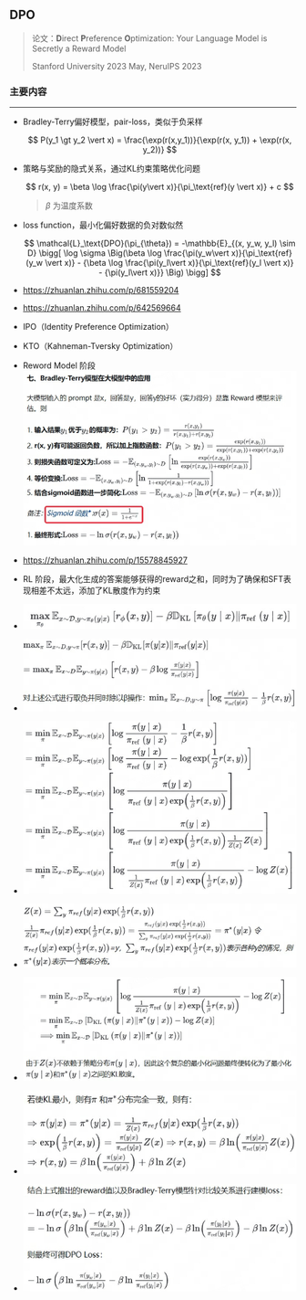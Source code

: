 ## DPO
> 论文：**D**irect **P**reference **O**ptimization: Your Language Model is Secretly a Reward Model  
>  
> Stanford University 2023 May, NeruIPS 2023  

### 主要内容

----------
- Bradley-Terry偏好模型，pair-loss，类似于负采样

    $$
    P(y_1 \gt y_2 \vert x) = \frac{\exp(r(x,y_1))}{\exp(r(x, y_1)) + \exp(r(x, y_2))}
    $$

- 策略与奖励的隐式关系，通过KL约束策略优化问题

    $$
    r(x, y) = \beta \log \frac{\pi(y\vert x)}{\pi_\text{ref}(y \vert x)} + c
    $$

    > $\beta$ 为温度系数

- loss function，最小化偏好数据的负对数似然

    $$
    \mathcal{L}_\text{DPO}(\pi_{\theta}) = -\mathbb{E}_{(x, y_w, y_l) \sim D} \bigg[ \log \sigma \Big(\beta \log \frac{\pi(y_w\vert x)}{\pi_\text{ref}(y_w \vert x)} - {\beta \log \frac{\pi(y_l\vert x)}{\pi_\text{ref}(y_l \vert x)} - {\pi(y_l\vert x)}} \Big) \bigg]
    $$

- https://zhuanlan.zhihu.com/p/681559204  
- https://zhuanlan.zhihu.com/p/642569664
- IPO（Identity Preference Optimization）
- KTO（Kahneman-Tversky Optimization）
- Reword Model 阶段 ![alt text](image/image.png)
- https://zhuanlan.zhihu.com/p/15578845927
- RL 阶段，最大化生成的答案能够获得的reward之和，同时为了确保和SFT表现相差不太远，添加了KL散度作为约束
- ![alt text](image/image2.png)
- ![alt text](image/image-1.png)
- ![alt text](image.png)
- ![alt text](image-1.png)
- ![alt text](image-2.png)
- ![alt text](image-3.png)
- ![alt text](image-4.png)